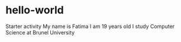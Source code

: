 # hello-world
Starter activity 
My name is Fatima
I am 19 years old
I study Computer Science at Brunel University 

